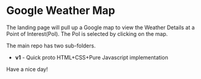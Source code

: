 # Google Weather Map 

The landing page will pull up a Google map to view the Weather Details at a Point of Interest(PoI).
The PoI is selected by clicking on the map. 

The main repo has two sub-folders. 
* **v1** - Quick proto HTML+CSS+Pure Javascript implementation


Have a nice day!
